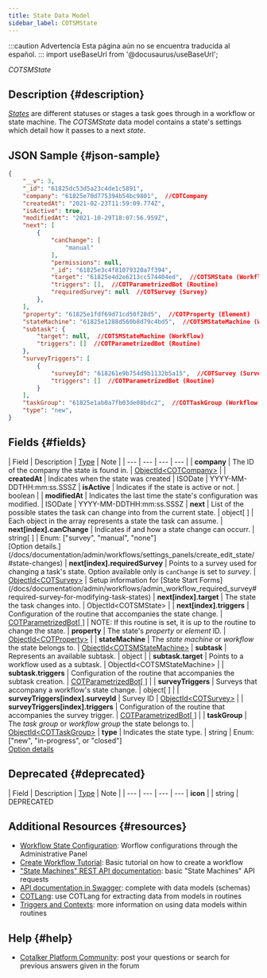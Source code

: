 ```yaml
---
title: State Data Model
sidebar_label: COTSMState
---
```


:::caution Advertencia
Esta página aún no se encuentra traducida al español.
:::
import useBaseUrl from '@docusaurus/useBaseUrl'; 

<span className="hero__subtitle"><em>COTSMState</em></span>
<br/>

## Description {#description}
[_States_](/docs/documentation/admin/workflows/settings_panels/create_edit_state) are different statuses or stages a task goes through in a workflow or state machine. The _COTSMState_ data model contains a state's settings which detail how it passes to a next _state_.


## JSON Sample {#json-sample}
```json
{
    "__v": 3,
    "_id": "61825dc53d5a23c4de1c5891",
    "company": "61825e70d775394b54bc9801",  //COTCompany
    "createdAt": "2021-02-23T11:59:09.774Z",
    "isActive": true,
    "modifiedAt": "2021-10-29T18:07:56.959Z",
    "next": [
        {
            "canChange": [
                "manual"
            ],
            "permissions": null,
            "_id": "61825e3c4f81079320a7f394",
            "target": "61825e4d2e6213cc574404ed",  //COTSMState (Workflow)
            "triggers": [],  //COTParametrizedBot (Routine)
            "requiredSurvey": null  //COTSurvey (Survey)
        },
    ],
    "property": "61825e1fdf69d71cd50f28d5",  //COTProperty (Element)
    "stateMachine": "61825e1288d560b8d79c4bd5",  //COTSMStateMachine (Workflow)
    "subtask": {
        "target": null,  //COTSMStateMachine (Workflow)
        "triggers": []  //COTParametrizedBot (Routine)
    },
    "surveyTriggers": [
        {
            "surveyId": "618261e9b754d9b1132b5a15",  //COTSurvey (Survey)
            "triggers": []  //COTParametrizedBot (Routine)
        }
    ],
    "taskGroup": "61825e1ab0a7fb03de08bdc2",  //COTTaskGroup (Workflow Group)
    "type": "new",
}
```

## Fields {#fields}

| Field | Description | [Type](/docs/documentation/models/overview_model#data-types) | Note |
| --- | --- | --- | --- |
| **company** | The ID of the company the state is found in. | [ObjectId<COTCompany\>](/docs/documentation/models/model_company) |
| **createdAt** | Indicates when the state was created | ISODate | YYYY-MM-DDTHH:mm:ss.SSSZ
| **isActive** | Indicates if the state is active or not. | boolean |
| **modifiedAt** | Indicates the last time the state's configuration was modified. | ISODate | YYYY-MM-DDTHH:mm:ss.SSSZ
| **next** | List of the possible states the task can change into from the current state. | object[ ] | Each object in the array represents a state the task can assume.
| **next[index].canChange** | Indicates if and how a state change can occurr. | string[ ] | Enum: ["survey", "manual", "none"]<br/>[Option details.] (/docs/documentation/admin/workflows/settings_panels/create_edit_state/#state-changes)
| **next[index].requiredSurvey** | Points to a survey used for changing a task's state. Option available only is `canChange` is set to _survey_. | [ObjectId<COTSurvey\>](/docs/documentation/models/surveys/model_surveys) | Setup information for [State Start Forms] (/docs/documentation/admin/workflows/admin_workflow_required_survey#required-survey-for-modifying-task-states)
| **next[index].target** | The state the task changes into. | ObjectId<COTSMState\> |
| **next[index].triggers** | Configuration of the routine that accompanies the state change. | [COTParametrizedBot[ ]](/docs/documentation/models/automations/model_parametrizedbot) | NOTE: If this routine is set, it is up to the routine to change the state.
| **property** | The state's _property_ or _element_ ID. | [ObjectId<COTProperty\>](/docs/documentation/models/databases/model_properties) |
| **stateMachine** | The _state machine_ or _workflow_ the state belongs to. | [ObjectId<COTSMStateMachine\>](/docs/documentation/models/tasks/model_statemachine)
| **subtask** | Represents an available subtask. | object | 
| **subtask.target** | Points to a workflow used as a subtask. | ObjectId<COTSMStateMachine\> | 
| **subtask.triggers** | Configuration of the routine that accompanies the subtask creation. | [COTParametrizedBot[ ]](/docs/documentation/models/automations/model_parametrizedbot) |
| **surveyTriggers** | Surveys that accompany a workflow's state change. | object[ ] |
| **surveyTriggers[index].surveyId** | Survey ID | [ObjectId<COTSurvey\>](/docs/documentation/models/surveys/model_surveys) |
| **surveyTriggers[index].triggers** | Configuration of the routine that accompanies the survey trigger. | [COTParametrizedBot[ ]](/docs/documentation/models/automations/model_parametrizedbot) |
| **taskGroup** | The _task group_ or _workflow group_ the state belongs to. | [ObjectId<COTTaskGroup\>](/docs/documentation/models/tasks/model_taskgroup)
| **type** | Indicates the state type. | string | Enum: ["new", "in-progress", or "closed"]<br/>[Option details](/docs/documentation/admin/workflows/settings_panels/create_edit_state#create-state-general-information)


## Deprecated {#deprecated}

| Field | Description | [Type](/docs/documentation/models/overview_model#data-types) | Note |
| --- | --- | --- | --- |
**icon** | | string | DEPRECATED

## Additional Resources {#resources}

- [Workflow State Configuration](/docs/documentation/admin/workflows/settings_panels/create_edit_state): Worflow configurations through the Administrative Panel
- [Create Workflow Tutorial](/docs/tutorials/basic/create_state_machines): Basic tutorial on how to create a workflow
- ["State Machines" REST API documentation](/docs/documentation/api/tasks/statemachines): basic "State Machines" API requests
- [API documentation in Swagger](https://www.cotalker.com/swagger/core/?key=woubtjf4olr0t4zgutuwn6scbcm6hd3qh1cgl5obmohpbm3mfublnwcvv67lodgjvd3h86s9ppshtvmf95gepsqh6nizq9liu7f): complete with data models (schemas)
- [COTLang](/docs/documentation/automation/admin_cotlang): use COTLang for extracting data from models in routines
- [Triggers and Contexts](/docs/documentation/automation/triggers_and_contexts): more information on using data models within routines

## Help {#help}

- [Cotalker Platform Community](https://github.com/Cotalker/documentation/discussions): post your questions or search for previous answers given in the forum

